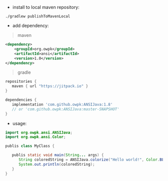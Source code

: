 - install to local maven repository:

```
./gradlew publishToMavenLocal
```

- add dependency:

> maven
```xml
<dependency>
    <groupId>org.owpk</groupId>
    <artifactId>ansi</artifactId>
    <version>1.0</version>
</dependency>
```

> gradle

```groovy
repositories {
   maven { url "https://jitpack.io" }
}

dependencies {
   implementation 'com.github.owpk:ANSIJava:1.8'
   // or 'com.github.owpk:ANSIJava:master-SNAPSHOT'
}
```

- usage:

```java
import org.owpk.ansi.ANSIJava;
import org.owpk.ansi.Color;

publis class MyClass {

   publis static void main(String... args) {
      String coloredString = ANSIJava.colorize("Hello world!", Color.BLUE);
      System.out.println(coloredString);
   }
}
```

